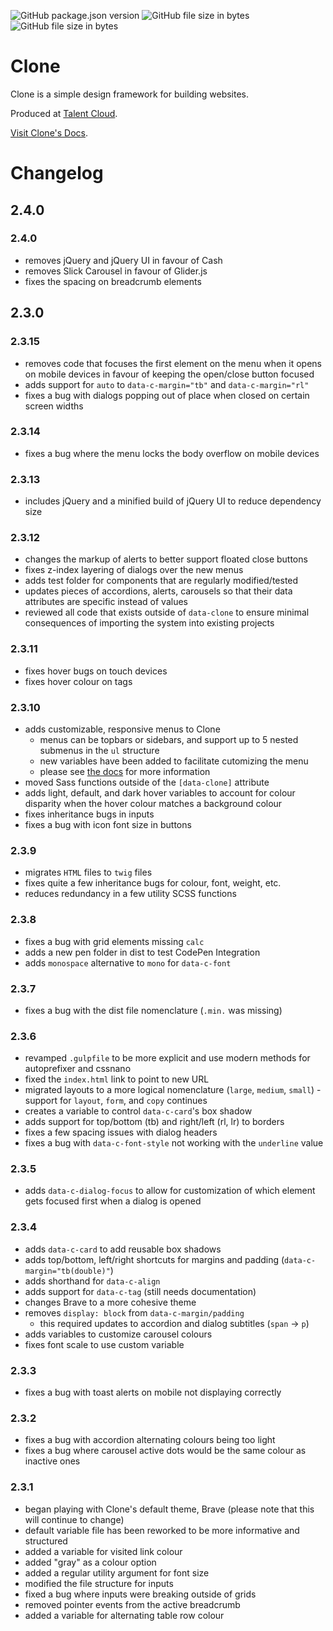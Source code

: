 ![GitHub package.json version](https://img.shields.io/github/package-json/v/joshdrink/clone-framework.svg)
![GitHub file size in bytes](https://img.shields.io/github/size/joshdrink/clone-framework/dist/css/gzip/clone.min.css.gz.svg?label=CSS%20%28minified%2C%20gzipped%29)
![GitHub file size in bytes](https://img.shields.io/github/size/joshdrink/clone-framework/dist/js/gzip/clone.min.js.gz.svg?label=JS%20%28minified%2C%20gzipped%29)

# Clone

Clone is a simple design framework for building websites.

Produced at [Talent Cloud](https://talent.canada.ca/).

[Visit Clone's Docs](https://designwithclone.ca/).

# Changelog

## 2.4.0

### 2.4.0
- removes jQuery and jQuery UI in favour of Cash
- removes Slick Carousel in favour of Glider.js
- fixes the spacing on breadcrumb elements

## 2.3.0

### 2.3.15
- removes code that focuses the first element on the menu when it opens on mobile devices in favour of keeping the open/close button focused
- adds support for `auto` to `data-c-margin="tb"` and `data-c-margin="rl"`
- fixes a bug with dialogs popping out of place when closed on certain screen widths

### 2.3.14
- fixes a bug where the menu locks the body overflow on mobile devices

### 2.3.13
- includes jQuery and a minified build of jQuery UI to reduce dependency size

### 2.3.12
- changes the markup of alerts to better support floated close buttons
- fixes z-index layering of dialogs over the new menus
- adds test folder for components that are regularly modified/tested
- updates pieces of accordions, alerts, carousels so that their data attributes are specific instead of values
- reviewed all code that exists outside of `data-clone` to ensure minimal consequences of importing the system into existing projects

### 2.3.11
- fixes hover bugs on touch devices
- fixes hover colour on tags

### 2.3.10
- adds customizable, responsive menus to Clone
    - menus can be topbars or sidebars, and support up to 5 nested submenus in the `ul` structure
    - new variables have been added to facilitate cutomizing the menu
    - please see [the docs](https://designwithclone.ca/#menus) for more information
- moved Sass functions outside of the `[data-clone]` attribute
- adds light, default, and dark hover variables to account for colour disparity when the hover colour matches a background colour
- fixes inheritance bugs in inputs
- fixes a bug with icon font size in buttons

### 2.3.9
- migrates `HTML` files to `twig` files
- fixes quite a few inheritance bugs for colour, font, weight, etc.
- reduces redundancy in a few utility SCSS functions

### 2.3.8
- fixes a bug with grid elements missing `calc`
- adds a new pen folder in dist to test CodePen Integration
- adds `monospace` alternative to `mono` for `data-c-font`

### 2.3.7
- fixes a bug with the dist file nomenclature (`.min.` was missing)

### 2.3.6
- revamped `.gulpfile` to be more explicit and use modern methods for autoprefixer and cssnano
- fixed the `index.html` link to point to new URL
- migrated layouts to a more logical nomenclature (`large`, `medium`, `small`) - support for `layout`, `form`, and `copy` continues
- creates a variable to control `data-c-card`'s box shadow
- adds support for top/bottom (tb) and right/left (rl, lr) to borders
- fixes a few spacing issues with dialog headers
- fixes a bug with `data-c-font-style` not working with the `underline` value

### 2.3.5
- adds `data-c-dialog-focus` to allow for customization of which element gets focused first when a dialog is opened

### 2.3.4
- adds `data-c-card` to add reusable box shadows
- adds top/bottom, left/right shortcuts for margins and padding (`data-c-margin="tb(double)"`)
- adds shorthand for `data-c-align`
- adds support for `data-c-tag` (still needs documentation)
- changes Brave to a more cohesive theme
- removes `display: block` from `data-c-margin/padding`
  - this required updates to accordion and dialog subtitles (`span` -> `p`)
- adds variables to customize carousel colours
- fixes font scale to use custom variable

### 2.3.3
- fixes a bug with toast alerts on mobile not displaying correctly

### 2.3.2
- fixes a bug with accordion alternating colours being too light
- fixes a bug where carousel active dots would be the same colour as inactive ones

### 2.3.1
- began playing with Clone's default theme, Brave (please note that this will continue to change)
- default variable file has been reworked to be more informative and structured
- added a variable for visited link colour
- added "gray" as a colour option
- added a regular utility argument for font size
- modified the file structure for inputs
- fixed a bug where inputs were breaking outside of grids
- removed pointer events from the active breadcrumb
- added a variable for alternating table row colour
